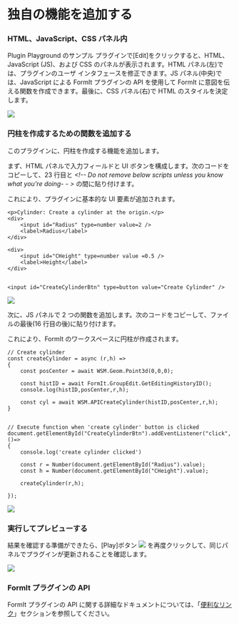 # 独自の機能を追加する

### HTML、JavaScript、CSS パネル内

Plugin Playground のサンプル プラグインで[Edit]をクリックすると、HTML、JavaScript (JS)、および CSS のパネルが表示されます。HTML パネル(左)では、プラグインのユーザ インタフェースを修正できます。JS パネル(中央)では、JavaScript による FormIt プラグインの API を使用して FormIt に意図を伝える関数を作成できます。最後に、CSS パネル(右)で HTML のスタイルを決定します。

![](<../../../.gitbook/assets/image (27).png>)

### 円柱を作成するための関数を追加する

このプラグインに、円柱を作成する機能を追加します。

まず、HTML パネルで入力フィールドと UI ボタンを構成します。次のコードをコピーして、23 行目と _\<!-- Do not remove below scripts unless you know what you're doing- - >_ の間に貼り付けます。

これにより、プラグインに基本的な UI 要素が追加されます。

```
<p>Cylinder: Create a cylinder at the origin.</p>
<div>
    <input id="Radius" type=number value=2 />
    <label>Radius</label>
</div>

<div>
    <input id="CHeight" type=number value =0.5 />
    <label>Height</label>
</div>


<input id="CreateCylinderBtn" type=button value="Create Cylinder" />

```

![](<../../../.gitbook/assets/image (86).png>)

次に、JS パネルで 2 つの関数を追加します。次のコードをコピーして、ファイルの最後(16 行目の後)に貼り付けます。

これにより、FormIt のワークスペースに円柱が作成されます。

```
// Create cylinder
const createCylinder = async (r,h) =>
{
    const posCenter = await WSM.Geom.Point3d(0,0,0);

    const histID = await FormIt.GroupEdit.GetEditingHistoryID();
    console.log(histID,posCenter,r,h);

    const cyl = await WSM.APICreateCylinder(histID,posCenter,r,h);
}


// Execute function when 'create cylinder' button is clicked
document.getElementById("CreateCylinderBtn").addEventListener("click", ()=>
{
    console.log('create cylinder clicked')

    const r = Number(document.getElementById("Radius").value);
    const h = Number(document.getElementById("CHeight").value);

    createCylinder(r,h);

});
```

![](<../../../.gitbook/assets/image (82).png>)

### 実行してプレビューする

結果を確認する準備ができたら、[Play]ボタン ![](<../../../.gitbook/assets/image (81).png>) を再度クリックして、同じパネルでプラグインが更新されることを確認します。

![](<../../../.gitbook/assets/image (14).png>)

### FormIt プラグインの API

FormIt プラグインの API に関する詳細なドキュメントについては、「[便利なリンク](../useful-links.md)」セクションを参照してください。
